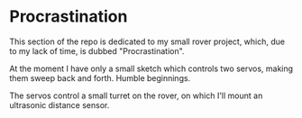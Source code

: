 Procrastination
===============

This section of the repo is dedicated to my small rover project, which, due to my lack of time, is dubbed "Procrastination".

At the moment I have only a small sketch which controls two servos, making them sweep back and forth. Humble beginnings.

The servos control a small turret on the rover, on which I'll mount an ultrasonic distance sensor.
